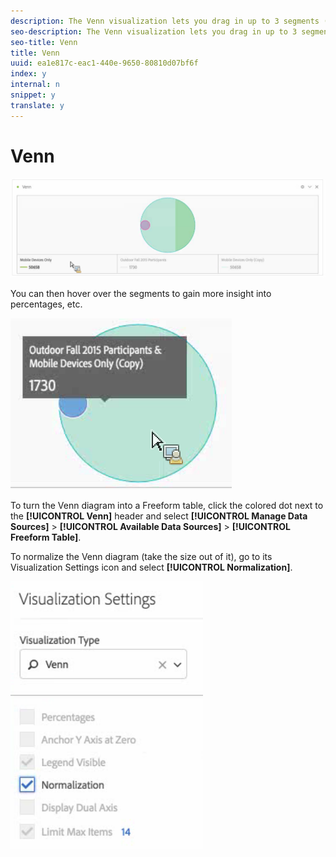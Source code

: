```yaml
---
description: The Venn visualization lets you drag in up to 3 segments (from Components) and one metric to build a Venn diagram.
seo-description: The Venn visualization lets you drag in up to 3 segments (from Components) and one metric to build a Venn diagram.
seo-title: Venn
title: Venn
uuid: ea1e817c-eac1-440e-9650-80810d07bf6f
index: y
internal: n
snippet: y
translate: y
---
```


# Venn

![](assets/venn.png) 

You can then hover over the segments to gain more insight into percentages, etc. 

![](assets/venn_hover.png) 

To turn the Venn diagram into a Freeform table, click the colored dot next to the **[!UICONTROL  Venn]** header and select **[!UICONTROL  Manage Data Sources]** > **[!UICONTROL  Available Data Sources]** > **[!UICONTROL  Freeform Table]**. 

To normalize the Venn diagram (take the size out of it), go to its Visualization Settings icon and select **[!UICONTROL  Normalization]**. 

![](assets/normalization.png) 
